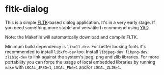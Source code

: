 fltk-dialog
===========

This is a simple [FLTK](http://www.fltk.org/)-based dialog application.
It's in a very early stage. If you need something more stable and versatile
I recommend using [YAD](https://sourceforge.net/projects/yad-dialog/).

Note: the Makefile will automatically download and compile FLTK.

Minimum build dependency is `libx11-dev`.
For better looking fonts it's recommended to install `libxft-dev` too.
Install `libjpeg-dev libpng-dev zlib1g-dev` to link against the system's jpeg, png and zlib libraries.
For more portability you can force the usage of local embedded libraries by running `make`
with `LOCAL_JPEG=1`, `LOCAL_PNG=1` and/or `LOCAL_ZLIB=1`.

